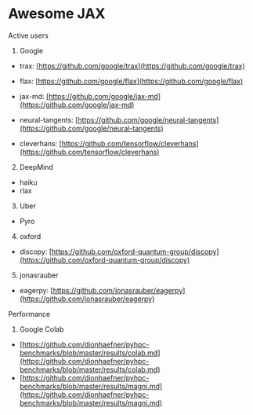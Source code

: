 # Awesome JAX
Active users
1. Google
- trax: [https://github.com/google/trax](https://github.com/google/trax)

- flax: [https://github.com/google/flax](https://github.com/google/flax)

- jax-md: [https://github.com/google/jax-md](https://github.com/google/jax-md)

- neural-tangents: [https://github.com/google/neural-tangents](https://github.com/google/neural-tangents)

- cleverhans: [https://github.com/tensorflow/cleverhans](https://github.com/tensorflow/cleverhans)

2. DeepMind
- haiku
- rlax

3. Uber
  - Pyro

4. oxford
- discopy: [https://github.com/oxford-quantum-group/discopy](https://github.com/oxford-quantum-group/discopy)

5. jonasrauber
- eagerpy: [https://github.com/jonasrauber/eagerpy](https://github.com/jonasrauber/eagerpy)

Performance
1. Google Colab
- [https://github.com/dionhaefner/pyhpc-benchmarks/blob/master/results/colab.md](https://github.com/dionhaefner/pyhpc-benchmarks/blob/master/results/colab.md)
- [https://github.com/dionhaefner/pyhpc-benchmarks/blob/master/results/magni.md](https://github.com/dionhaefner/pyhpc-benchmarks/blob/master/results/magni.md)
